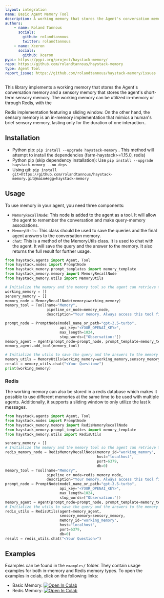 ```yaml
---
layout: integration
name: Basic Agent Memory Tool
description: A working memory that stores the Agent's conversation memory
authors:
    - name: Roland Tannous
      socials:
        github: rolandtannous
        twitter: rolandtannous
    - name: Xceron
      socials:
        github: Xceron
pypi: https://pypi.org/project/haystack-memory/
repo: https://github.com/rolandtannous/haystack-memory
type: Agent Tool
report_issue: https://github.com/rolandtannous/haystack-memory/issues
---
```


This library implements a working memory that stores the Agent's conversation memory 
and a sensory memory that stores the agent's short-term sensory memory. The working memory can be utilized in-memory or through Redis, with the 

Redis implementation featuring a sliding window. On the other hand, the sensory memory is an in-memory implementation that mimics 
a human's brief sensory memory, lasting only for the duration of one interaction.. 

## Installation

- Python pip: ```pip install --upgrade haystack-memory``` . This method will attempt to install the dependencies (farm-haystack>=1.15.0, redis)
- Python pip (skip dependency installation): Use  ```pip install --upgrade haystack-memory --no-deps```
- Using git: ```pip install git+https://github.com/rolandtannous/haystack-memory.git@main#egg=haystack-memory```


## Usage

To use memory in your agent, you need three components:
- `MemoryRecallNode`: This node is added to the agent as a tool. It will allow the agent to remember the conversation and make query-memory associations.
- `MemoryUtils`: This class should be used to save the queries and the final agent answers to the conversation memory.
- `chat`: This is a method of the MemoryUtils class. It is used to chat with the agent. It will save the query and the answer to the memory. It also returns the full result for further usage.

```py
from haystack.agents import Agent, Tool
from haystack.nodes import PromptNode
from haystack_memory.prompt_templates import memory_template
from haystack_memory.memory import MemoryRecallNode
from haystack_memory.utils import MemoryUtils

# Initialize the memory and the memory tool so the agent can retrieve the memory
working_memory = []
sensory_memory = []
memory_node = MemoryRecallNode(memory=working_memory)
memory_tool = Tool(name="Memory",
                   pipeline_or_node=memory_node,
                   description="Your memory. Always access this tool first to remember what you have learned.")

prompt_node = PromptNode(model_name_or_path="gpt-3.5-turbo", 
                         api_key="<YOUR_OPENAI_KEY>", 
                         max_length=1024,
                         stop_words=["Observation:"])
memory_agent = Agent(prompt_node=prompt_node, prompt_template=memory_template)
memory_agent.add_tool(memory_tool)

# Initialize the utils to save the query and the answers to the memory
memory_utils = MemoryUtils(working_memory=working_memory,sensory_memory=sensory_memory, agent=memory_agent)
result = memory_utils.chat("<Your Question>")
print(working_memory)
```

### Redis

The working memory can also be stored in a redis database which makes it possible to use different memories at the same time to be used with multiple agents. Additionally, it supports a sliding window to only utilize the last k messages.

```py
from haystack.agents import Agent, Tool
from haystack.nodes import PromptNode
from haystack_memory.memory import RedisMemoryRecallNode
from haystack_memory.prompt_templates import memory_template
from haystack_memory.utils import RedisUtils

sensory_memory = []
# Initialize the memory and the memory tool so the agent can retrieve the memory
redis_memory_node = RedisMemoryRecallNode(memory_id="working_memory",
                                          host="localhost",
                                          port=6379,
                                          db=0)
memory_tool = Tool(name="Memory",
                   pipeline_or_node=redis_memory_node,
                   description="Your memory. Always access this tool first to remember what you have learned.")
prompt_node = PromptNode(model_name_or_path="gpt-3.5-turbo",
                         api_key="<YOUR_OPENAI_KEY>",
                         max_length=1024,
                         stop_words=["Observation:"])
memory_agent = Agent(prompt_node=prompt_node, prompt_template=memory_template)
# Initialize the utils to save the query and the answers to the memory
redis_utils = RedisUtils(agent=memory_agent,
                         sensory_memory=sensory_memory,
                         memory_id="working_memory",
                         host="localhost",
                         port=6379,
                         db=0)
result = redis_utils.chat("<Your Question>")
```


## Examples

Examples can be found in the `examples/` folder. They contain usage examples for both in-memory and Redis memory types.
To open the examples in colab, click on the following links:
- Basic Memory: [![Open In Colab](https://colab.research.google.com/assets/colab-badge.svg)](https://colab.research.google.com/github/rolandtannous/HaystackAgentBasicMemory/blob/main/examples/example_basic_memory.ipynb)
- Redis Memory: [![Open In Colab](https://colab.research.google.com/assets/colab-badge.svg)](https://colab.research.google.com/github/rolandtannous/HaystackAgentBasicMemory/blob/main/examples/example_redis_memory.ipynb)






